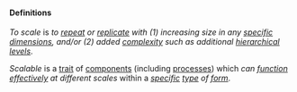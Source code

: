 #### Definitions

*To scale* is *to [repeat](https://github.com/gcassel/Modular-Organization-Terminology/blob/master/terms/repeat.md) or [replicate](https://github.com/gcassel/Modular-Organization-Terminology/blob/master/terms/replicate.md) with (1) increasing size in any [specific](https://github.com/gcassel/Modular-Organizing-Terminology/blob/master/terms/specific.md) [dimensions](https://github.com/gcassel/Modular-Organizing-Terminology/blob/master/terms/dimension.md), and/or (2) added [complexity](https://github.com/gcassel/Modular-Organization-Terminology/blob/master/terms/complexity.md) such as additional [hierarchical](https://github.com/gcassel/Modular-Organization-Terminology/blob/master/terms/hierarchy.md) [levels](https://github.com/gcassel/Modular-Organization-Terminology/blob/master/terms/level.md)*.

*Scalable* is a [trait](https://github.com/gcassel/Modular-Organization-Terminology/blob/master/terms/trait.md) of [components](https://github.com/gcassel/Modular-Organization-Terminology/blob/master/terms/component.md) (including [processes](https://github.com/gcassel/Modular-Organization-Terminology/blob/master/terms/process.md)) which *can [function](https://github.com/gcassel/Modular-Organization-Terminology/blob/master/terms/function.md) [effectively](https://github.com/gcassel/Modular-Organization-Terminology/blob/master/terms/effective.md) at different scales* within a *[specific](https://github.com/gcassel/Modular-Organization-Terminology/blob/master/terms/specific.md) [type](https://github.com/gcassel/Modular-Organization-Terminology/blob/master/terms/type.md) of [form](https://github.com/gcassel/Modular-Organization-Terminology/blob/master/terms/form.md)*.

